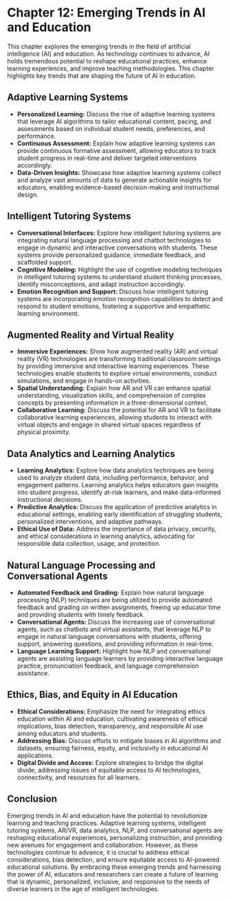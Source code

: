 Chapter 12: Emerging Trends in AI and Education
===============================================

This chapter explores the emerging trends in the field of artificial intelligence (AI) and education. As technology continues to advance, AI holds tremendous potential to reshape educational practices, enhance learning experiences, and improve teaching methodologies. This chapter highlights key trends that are shaping the future of AI in education.

Adaptive Learning Systems
-------------------------

* **Personalized Learning:** Discuss the rise of adaptive learning systems that leverage AI algorithms to tailor educational content, pacing, and assessments based on individual student needs, preferences, and performance.
* **Continuous Assessment:** Explain how adaptive learning systems can provide continuous formative assessment, allowing educators to track student progress in real-time and deliver targeted interventions accordingly.
* **Data-Driven Insights:** Showcase how adaptive learning systems collect and analyze vast amounts of data to generate actionable insights for educators, enabling evidence-based decision-making and instructional design.

Intelligent Tutoring Systems
----------------------------

* **Conversational Interfaces:** Explore how intelligent tutoring systems are integrating natural language processing and chatbot technologies to engage in dynamic and interactive conversations with students. These systems provide personalized guidance, immediate feedback, and scaffolded support.
* **Cognitive Modeling:** Highlight the use of cognitive modeling techniques in intelligent tutoring systems to understand student thinking processes, identify misconceptions, and adapt instruction accordingly.
* **Emotion Recognition and Support:** Discuss how intelligent tutoring systems are incorporating emotion recognition capabilities to detect and respond to student emotions, fostering a supportive and empathetic learning environment.

Augmented Reality and Virtual Reality
-------------------------------------

* **Immersive Experiences:** Show how augmented reality (AR) and virtual reality (VR) technologies are transforming traditional classroom settings by providing immersive and interactive learning experiences. These technologies enable students to explore virtual environments, conduct simulations, and engage in hands-on activities.
* **Spatial Understanding:** Explain how AR and VR can enhance spatial understanding, visualization skills, and comprehension of complex concepts by presenting information in a three-dimensional context.
* **Collaborative Learning:** Discuss the potential for AR and VR to facilitate collaborative learning experiences, allowing students to interact with virtual objects and engage in shared virtual spaces regardless of physical proximity.

Data Analytics and Learning Analytics
-------------------------------------

* **Learning Analytics:** Explore how data analytics techniques are being used to analyze student data, including performance, behavior, and engagement patterns. Learning analytics helps educators gain insights into student progress, identify at-risk learners, and make data-informed instructional decisions.
* **Predictive Analytics:** Discuss the application of predictive analytics in educational settings, enabling early identification of struggling students, personalized interventions, and adaptive pathways.
* **Ethical Use of Data:** Address the importance of data privacy, security, and ethical considerations in learning analytics, advocating for responsible data collection, usage, and protection.

Natural Language Processing and Conversational Agents
-----------------------------------------------------

* **Automated Feedback and Grading:** Explain how natural language processing (NLP) techniques are being utilized to provide automated feedback and grading on written assignments, freeing up educator time and providing students with timely feedback.
* **Conversational Agents:** Discuss the increasing use of conversational agents, such as chatbots and virtual assistants, that leverage NLP to engage in natural language conversations with students, offering support, answering questions, and providing information in real-time.
* **Language Learning Support:** Highlight how NLP and conversational agents are assisting language learners by providing interactive language practice, pronunciation feedback, and language comprehension assistance.

Ethics, Bias, and Equity in AI Education
----------------------------------------

* **Ethical Considerations:** Emphasize the need for integrating ethics education within AI and education, cultivating awareness of ethical implications, bias detection, transparency, and responsible AI use among educators and students.
* **Addressing Bias:** Discuss efforts to mitigate biases in AI algorithms and datasets, ensuring fairness, equity, and inclusivity in educational AI applications.
* **Digital Divide and Access:** Explore strategies to bridge the digital divide, addressing issues of equitable access to AI technologies, connectivity, and resources for all learners.

Conclusion
----------

Emerging trends in AI and education have the potential to revolutionize learning and teaching practices. Adaptive learning systems, intelligent tutoring systems, AR/VR, data analytics, NLP, and conversational agents are reshaping educational experiences, personalizing instruction, and providing new avenues for engagement and collaboration. However, as these technologies continue to advance, it is crucial to address ethical considerations, bias detection, and ensure equitable access to AI-powered educational solutions. By embracing these emerging trends and harnessing the power of AI, educators and researchers can create a future of learning that is dynamic, personalized, inclusive, and responsive to the needs of diverse learners in the age of intelligent technologies.
